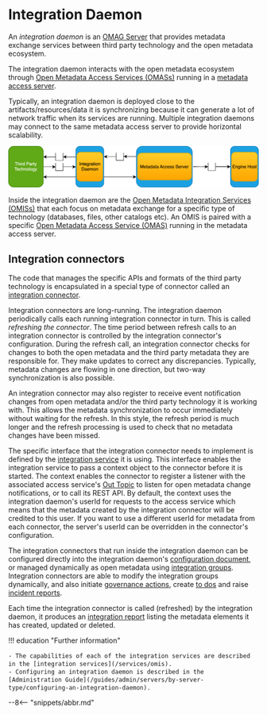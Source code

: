 <!-- SPDX-License-Identifier: CC-BY-4.0 -->
<!-- Copyright Contributors to the Egeria project 2020. -->

# Integration Daemon

An *integration daemon* is an [OMAG Server](/concepts/omag-server) that provides metadata exchange services between third party technology and the open metadata ecosystem.

The integration daemon interacts with the open metadata ecosystem through [Open Metadata Access Services (OMASs)](/services/omas) running in a [metadata access server](/concepts/metadata-accces-server).

Typically, an integration daemon is deployed close to  the artifacts/resources/data it is synchronizing because it can generate a lot of network traffic when its services are running. Multiple integration daemons may connect to the same metadata access server to provide horizontal scalability.

![Integration daemon sitting between a third party technology and a metadata access point](integration-daemon.svg)

Inside the integration daemon are the [Open Metadata Integration Services (OMISs)](/services/omis) that each focus on metadata exchange for a specific type of technology (databases, files, other catalogs etc). An OMIS is paired with a specific [Open Metadata Access Service (OMAS)](/services/omas) running in the metadata access server.


## Integration connectors

The code that manages the specific APIs and formats of the third party technology is encapsulated in a special type of connector called an [integration connector](/concepts/integration-connector).

Integration connectors are long-running.  The integration daemon periodically calls each running integration connector in turn.  This is called *refreshing the connector*.  The time period between refresh calls to an integration connector is controlled by the integration connector's configuration.  During the refresh call, an integration connector checks for changes to both the open metadata and the third party metadata they are responsible for.  They make updates to correct any discrepancies.  Typically, metadata changes are flowing in one direction, but two-way synchronization is also possible.

An integration connector may also register to receive event notification changes from open metadata and/or the third party technology it is working with.  This allows the metadata synchronization to occur immediately without waiting for the refresh.  In this style, the refresh period is much longer and the refresh processing is used to check that no metadata changes have been missed.

The specific interface that the integration connector needs to implement is defined by the [integration service](/services/omis) it is using. This interface enables the integration service to pass a context object to the connector before it is started. The context enables the connector to register a listener with the associated access service's [Out Topic](/concepts/out-topic) to listen for open metadata change notifications, or to call its REST API. By default, the context uses the integration daemon's userId for requests to the access service which means that the metadata created by the integration connector will be credited to this user. If you want to use a different userId for metadata from each connector, the server's userId can be overridden in the connector's configuration.

The integration connectors that run inside the integration daemon can be configured directly into the integration daemon's [configuration document](/concepts/configuration-document), or managed dynamically as open metadata using [integration groups](/concepts/integration-group).  Integration connectors are able to modify the integration groups dynamically, and also initiate [governance actions](/concepts/governance-action), create [to dos](/concepts/to-do) and raise [incident reports](/concepts/incident-report).  

Each time the integration connector is called (refreshed) by the integration daemon, it produces an [integration report](/concpets/integraiton-report) listing the metadata elements it has created, updated or deleted.

!!! education "Further information"

    - The capabilities of each of the integration services are described in the [integration services](/services/omis).
    - Configuring an integration daemon is described in the [Administration Guide](/guides/admin/servers/by-server-type/configuring-an-integration-daemon).

--8<-- "snippets/abbr.md"
